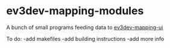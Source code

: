 # ev3dev-mapping-modules
A bunch of small programs feeding data to [ev3dev-mapping-ui](https://github.com/bmegli/ev3dev-mapping-ui)

To do:
-add makefiles
-add building instructions
-add more info